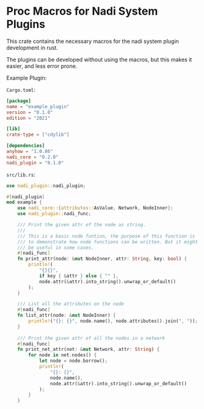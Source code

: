 # Proc Macros for Nadi System Plugins

This crate contains the necessary macros for the nadi system plugin
development in rust.

The plugins can be developed without using the macros, but this makes
it easier, and less error prone.


Example Plugin:

`Cargo.toml`:
```toml
[package]
name = "example_plugin"
version = "0.1.0"
edition = "2021"

[lib]
crate-type = ["cdylib"]

[dependencies]
anyhow = "1.0.86"
nadi_core = "0.2.0"
nadi_plugin = "0.1.0"
```

`src/lib.rs`:
```rust
use nadi_plugin::nadi_plugin;

#[nadi_plugin]
mod example {
    use nadi_core::{attributes::AsValue, Network, NodeInner};
    use nadi_plugin::nadi_func;

    /// Print the given attr of the node as string.
    ///
    /// This is a basic node funtion, the purpose of this function is
    /// to demonstrate how node functions can be written. But it might
    /// be useful in some cases.
    #[nadi_func]
    fn print_attr(node: &mut NodeInner, attr: String, key: bool) {
        println!(
            "{}{}",
            if key { &attr } else { "" },
            node.attr(&attr).into_string().unwrap_or_default()
        );
    }

    /// List all the attributes on the node
    #[nadi_func]
    fn list_attr(node: &mut NodeInner) {
        println!("{}: {}", node.name(), node.attributes().join(", "));
    }
	
    /// Print the given attr of all the nodes in a network
    #[nadi_func]
    fn print_net_attr(net: &mut Network, attr: String) {
        for node in net.nodes() {
            let node = node.borrow();
            println!(
                "{}: {}",
                node.name(),
                node.attr(&attr).into_string().unwrap_or_default()
            );
        }
    }
```
